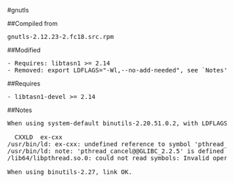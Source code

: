 #gnutls

##Compiled from
<pre>gnutls-2.12.23-2.fc18.src.rpm</pre>

##Modified
<pre>
- Requires: libtasn1 >= 2.14
- Removed: export LDFLAGS="-Wl,--no-add-needed", see `Notes'
</pre>

##Requires
<pre>
- libtasn1-devel >= 2.14
</pre>

##Notes
<pre>
When using system-default binutils-2.20.51.0.2, with LDFLAGS="-Wl,--no-add-needed", there is a linker error:

  CXXLD  ex-cxx
/usr/bin/ld: ex-cxx: undefined reference to symbol 'pthread_cancel@@GLIBC_2.2.5'
/usr/bin/ld: note: 'pthread_cancel@@GLIBC_2.2.5' is defined in DSO /lib64/libpthread.so.0 so try adding it to the linker command line
/lib64/libpthread.so.0: could not read symbols: Invalid operation

When using binutils-2.27, link OK.
</pre>
